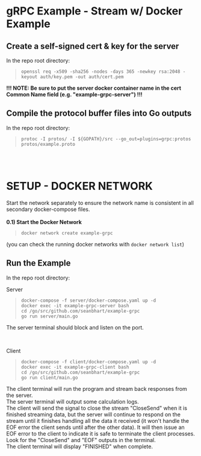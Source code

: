 # gRPC Example - Stream w/ Docker Example

## Create a self-signed cert & key for the server
In the repo root directory:
>`openssl req -x509 -sha256 -nodes -days 365 -newkey rsa:2048 -keyout auth/key.pem -out auth/cert.pem`

**!!! NOTE: Be sure to put the server docker container name in the cert Common Name field (e.g. "example-grpc-server") !!!**

## Compile the protocol buffer files into Go outputs
In the repo root directory:
>`protoc -I protos/ -I ${GOPATH}/src --go_out=plugins=grpc:protos protos/example.proto`

<br>
<br>


# SETUP - DOCKER NETWORK
Start the network separately to ensure the network name is consistent in all secondary docker-compose files.
<br>
<br>**0.1) Start the Docker Network**
>`docker network create example-grpc`

(you can check the running docker networks with `docker network list`)

## Run the Example
In the repo root directory:

Server
>`docker-compose -f server/docker-compose.yaml up -d`
><br>`docker exec -it example-grpc-server bash`
><br>`cd /go/src/github.com/seanbhart/example-grpc`
><br>`go run server/main.go`

The server terminal should block and listen on the port.

<br>

Client
>`docker-compose -f client/docker-compose.yaml up -d`
><br>`docker exec -it example-grpc-client bash`
><br>`cd /go/src/github.com/seanbhart/example-grpc`
><br>`go run client/main.go`

The client terminal will run the program and stream back responses from the server.
<br>The server terminal will output some calculation logs.
<br>The client will send the signal to close the stream "CloseSend" when it is finished streaming data, but the server will continue to respond on the stream until it finishes handling all the data it received (it won't handle the EOF error the client sends until after the other data).  It will then issue an EOF error to the client to indicate it is safe to terminate the client processes. Look for the "CloseSend" and "EOF" outputs in the terminal.
<br>The client terminal will display "FINISHED" when complete.